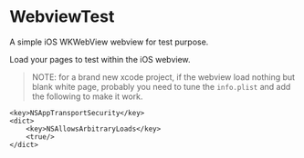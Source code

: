 # WebviewTest
A simple iOS WKWebView webview for test purpose.

Load your pages to test within the iOS webview.

> NOTE: for a brand new xcode project, if the webview load nothing but blank white page, probably you need to tune the `info.plist` and add the following to make it work.

```
<key>NSAppTransportSecurity</key>
<dict>
    <key>NSAllowsArbitraryLoads</key>
    <true/>
</dict>
```


